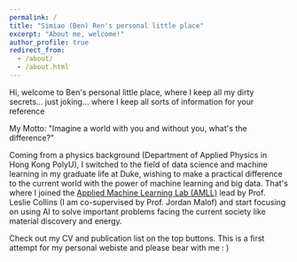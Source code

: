 ```yaml
---
permalink: /
title: "Simiao (Ben) Ren's personal little place"
excerpt: "About me, welcome!"
author_profile: true
redirect_from: 
  - /about/
  - /about.html
---
```


Hi, welcome to Ben's personal little place, where I keep all my dirty secrets... just joking... where I keep all sorts of information for your reference

My Motto: "Imagine a world with you and without you, what's the difference?"

Coming from a physics background (Department of Applied Physics in Hong Kong PolyU), I switched to the field of data science and machine learning in my graduate life at Duke, wishing to make a practical difference to the current world with the power of machine learning and big data. That's where I joined the [Applied Machine Learning Lab (AMLL)](https://amll.pratt.duke.edu/) lead by Prof. Leslie Collins (I am co-supervised by Prof. Jordan Malof) and start focusing on using AI to solve important problems facing the current society like material discovery and energy.

Check out my CV and publication list on the top buttons. This is a first attempt for my personal webiste and please bear with me : )